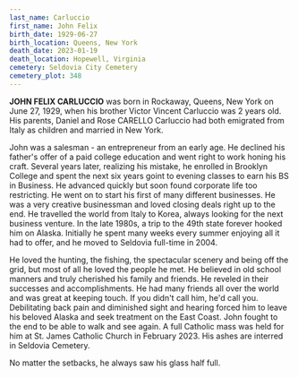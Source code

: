 ```yaml
---
last_name: Carluccio
first_name: John Felix
birth_date: 1929-06-27
birth_location: Queens, New York
death_date: 2023-01-19
death_location: Hopewell, Virginia
cemetery: Seldovia City Cemetery
cemetery_plot: 348
---
```


**JOHN FELIX CARLUCCIO** was born in Rockaway, Queens, New York on June 27, 1929, when his brother Victor Vincent Carluccio was 2 years old.  His parents, Daniel and Rose CARELLO Carluccio had both emigrated from Italy as children and married in New York. 

John was a salesman - an entrepreneur from an early age.  He declined his father's offer of a paid college education and went right to work honing his craft.  Several years later, realizing his mistake, he enrolled in Brooklyn College and spent the next six years goint to evening classes to earn his BS in Business.  He advanced quickly but soon found corporate life too restricting.  He went on to start his first of many different businesses.  He was a very creative businessman and loved closing deals right up to the end.  He travelled the world from Italy to Korea, always looking for the next business venture.  In the late 1980s, a trip to the 49th state forever hooked him on Alaska.  Initially he spent many weeks every summer enjoying all it had to offer, and he moved to Seldovia full-time in 2004.

He loved the hunting, the fishing, the spectacular scenery and being off the grid, but most of all he loved the people he met.  He believed in old school manners and truly cherished his family and friends.  He reveled in their successes and accomplishments.  He had many friends all over the world and was great at keeping touch.  If you didn't call him, he'd call you. Debilitating back pain and diminished sight and hearing forced him to leave his beloved Alaska and seek treatment on the East Coast.  John fought to the end to be able to walk and see again. A full Catholic mass was held for him at St. James Catholic Church in February 2023. His ashes are interred in Seldovia Cemetery. 

No matter the setbacks, he always saw his glass half full.


